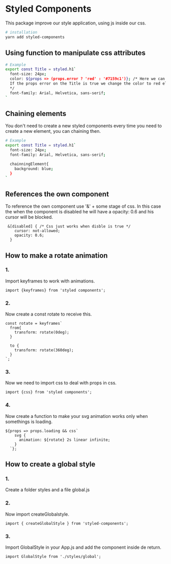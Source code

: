 # Styled Components
This package improve our style application, using js  inside our css.

```bash
# installation
yarn add styled-components
```

## Using function to manipulate css attributes

```bash
# Example
export const Title = styled.h1`
  font-size: 24px;
  color: ${props => (props.error ? 'red' : '#7159c1')}; /* Here we can control css propertys using js
  If the props error on the Title is true we change the color to red else the color is #7159c1
  */
  font-family: Arial, Helvetica, sans-serif;
`
```

## Chaining elements
You don't need to create a new styled components every time you need to create a new element, you can chaining then.
```bash
# Example
export const Title = styled.h1`
  font-size: 24px;
  font-family: Arial, Helvetica, sans-serif;

  chainningElement{
    background: blue;
  }
`
```

## References the own component
To reference the own component use '&' + some stage of css.
In this case the when the component is disabled he will have a opacity: 0.6 and his cursor will be blocked.
```
 &[disabled] { /* Css just works when disble is true */
    cursor: not-allowed;
    opacity: 0.6;
  }
```




## How to make a rotate animation 

### 1.
Import keyframes to work with animations.
```
import {keyframes} from 'styled components';
```

### 2.
Now create a const rotate to receive this.
```
const rotate = keyframes`
  from{
    transform: rotate(0deg);
  }

  to {
    transform: rotate(360deg);
  }
`;
```

### 3.
Now we need to import css to deal with props in css.
```
import {css} from 'styled components';
```

### 4.
Now create a function to make your svg animation works only when somethings is loading.
```
${props => props.loading && css`
    svg {
      animation: ${rotate} 2s linear infinite;
    }
  `};
```

## How to create a global style

### 1.
Create a folder styles and a file global.js

### 2.
Now import createGlobalstyle.
```
import { createGlobalStyle } from 'styled-components';
```

### 3. 
Import GlobalStyle in your App.js and add the component inside de return.
```
import GlobalStyle from './styles/global';
```

